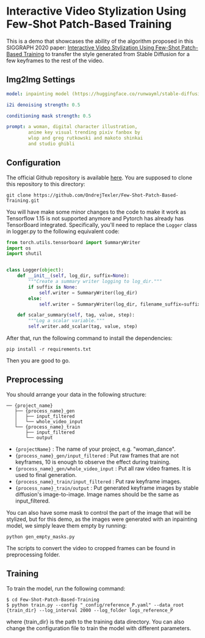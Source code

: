# Interactive Video Stylization Using Few-Shot Patch-Based Training

This is a demo that showcases the ability of the algorithm proposed in 
this SIGGRAPH 2020 paper: [Interactive Video Stylization Using Few-Shot Patch-Based Training](https://ondrejtexler.github.io/res/Texler20-SIG_patch-based_training_main.pdf)
to transfer the style generated from Stable Diffusion for a few keyframes to the rest of the video.

## Img2Img Settings

```yaml
model: inpainting model (https://huggingface.co/runwayml/stable-diffusion-inpainting)

i2i denoising strength: 0.5

conditioning mask strength: 0.5

prompt: a woman, digital character illustration, 
        anime key visual trending pixiv fanbox by 
        wlop and greg rutkowski and makoto shinkai 
        and studio ghibli

```

## Configuration
The official Github repository is available [here](https://github.com/OndrejTexler/Few-Shot-Patch-Based-Training).
You are supposed to clone this repository to this directory:
```shell
git clone https://github.com/OndrejTexler/Few-Shot-Patch-Based-Training.git
```

You will have make some minor changes to the code to make it work as Tensorflow 1.15 is not supported anymore
and Pytorch has already has TensorBoard integrated. Specifically, you'll need to replace the `Logger` class in logger.py
to the following equivalent code:
```python
from torch.utils.tensorboard import SummaryWriter
import os
import shutil


class Logger(object):
    def __init__(self, log_dir, suffix=None):
        """Create a summary writer logging to log_dir."""
        if suffix is None:
            self.writer = SummaryWriter(log_dir)
        else:
            self.writer = SummaryWriter(log_dir, filename_suffix=suffix)

    def scalar_summary(self, tag, value, step):
        """Log a scalar variable."""
        self.writer.add_scalar(tag, value, step)
```
After that, run the following command to install the dependencies:
```shell
pip install -r requirements.txt
```
Then you are good to go.

## Preprocessing

You should arrange your data in the following structure:
```
── {project_name}
   ├── {process_name}_gen
   │   ├── input_filtered
   │   └── whole_video_input
   └── {process_name}_train
       ├── input_filtered
       └── output
```

* `{projectName}` : The name of your project, e.g. "woman_dance".
* `{process_name}_gen/input_filtered` : Put raw frames that are not keyframes, 10 is enough to observe the effect during training.
* `{process_name}_gen/whole_video_input` : Put all raw video frames. It is used to final generation.
* `{process_name}_train/input_filtered` : Put raw keyframe images.
* `{process_name}_train/output` : Put generated keyframe images by stable diffusion's image-to-image. Image names should be the same as input_filtered.

You can also have some mask to control the part of the image that will be stylized, but for this demo, as the images were generated
with an inpainting model, we simply leave them empty by running:
```shell
python gen_empty_masks.py
```
The scripts to convert the video to cropped frames can be found in preprocessing folder.


## Training

To train the model, run the following command:
```shell
$ cd Few-Shot-Patch-Based-Training
$ python train.py --config "_config/reference_P.yaml" --data_root {train_dir} --log_interval 2000 --log_folder logs_reference_P
```
where {train_dir} is the path to the training data directory. You can also change the configuration file to train the model with different parameters.


